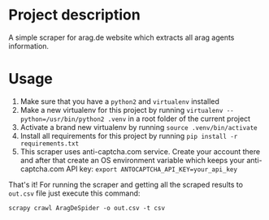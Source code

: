 # Project description
A simple scraper for arag.de website which extracts all arag agents information.

# Usage
1. Make sure that you have a `python2` and `virtualenv` installed
2. Make a new virtualenv for this project by running `virtualenv --python=/usr/bin/python2 .venv` in a root folder of the current project
3. Activate a brand new virtualenv by running `source .venv/bin/activate`
4. Install all requirements for this project by running `pip install -r requirements.txt`
5. This scraper uses anti-captcha.com service. Create your account there and after that create an OS environment variable which keeps your anti-captcha.com API key: `export ANTOCAPTCHA_API_KEY=your_api_key`

That's it! For running the scraper and getting all the scraped results to `out.csv` file just execute this command:
```
scrapy crawl AragDeSpider -o out.csv -t csv
```
